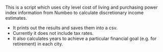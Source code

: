This is a script which uses city level cost of living and purchasing power index information from Numbeo to calculate discretionary income estimates.
- It prints out the results and saves them into a csv.
- Currently it does not include tax rates.
- It also calculates years to achieve a particular financial goal (e.g. for retirement) in each city.
